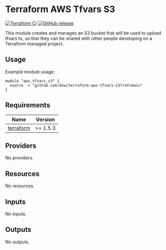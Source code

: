 # Terraform AWS Tfvars S3

[![Terraform CI](https://github.com/dxw/terraform-aws-tfvars-s3/actions/workflows/continuous-integration-terraform.yml/badge.svg?branch=main)](https://github.com/dxw/terraform-aws-tfvars-s3/actions/workflows/continuous-integration-terraform.yml?branch=main)
[![GitHub release](https://github.com/dxw/terraform-aws-tfvars-s3/releases)](https://github.com/dxw/terraform-aws-tfvars-s3/releases)

This module creates and manages an S3 bucket that will be used to upload tfvars
to, so that they can be shared with other people developing on a Terraform
managed project.

## Usage

Example module usage:

```hcl
module "aws_tfvars_s3" {
  source  = "github.com/dxw/terraform-aws-tfvars-s3?ref=main"
}
```

<!-- BEGIN_TF_DOCS -->
## Requirements

| Name | Version |
|------|---------|
| <a name="requirement_terraform"></a> [terraform](#requirement\_terraform) | >= 1.5.3 |

## Providers

No providers.

## Resources

No resources.

## Inputs

No inputs.

## Outputs

No outputs.
<!-- END_TF_DOCS -->
